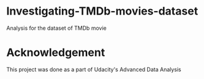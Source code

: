 # Investigating-TMDb-movies-dataset
Analysis for the dataset of TMDb movie
# Acknowledgement
This project was done as a part of Udacity's Advanced Data Analysis
